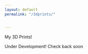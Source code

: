 ```yaml
---
layout: default
permalink: "/3dprints/"


---
```


My 3D Prints!

Under Development! Check back soon

